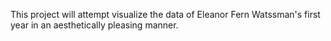 This project will attempt visualize the data of Eleanor Fern Watssman's first year in an aesthetically pleasing manner.